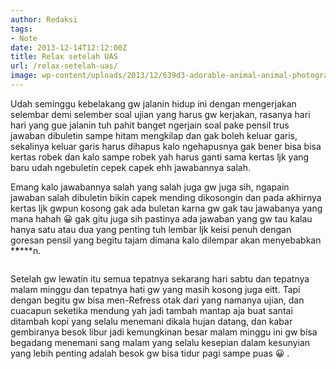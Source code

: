 ```yaml
---
author: Redaksi
tags:
- Note
date: 2013-12-14T12:12:00Z
title: Relax setelah UAS
url: /relax-setelah-uas/
image: wp-content/uploads/2013/12/639d3-adorable-animal-animal-photography-1646198.jpg
---
```


<p class="has-drop-cap">
  Udah seminggu kebelakang gw jalanin hidup ini dengan mengerjakan selembar demi selember soal ujian yang harus gw kerjakan, rasanya hari hari yang gue jalanin tuh pahit banget ngerjain soal pake pensil trus jawaban dibuletin sampe hitam mengkilap dan gak boleh keluar garis, sekalinya keluar garis harus dihapus kalo ngehapusnya gak bener bisa bisa kertas robek dan kalo sampe robek yah harus ganti sama kertas ljk yang baru udah ngebuletin cepek capek ehh jawabannya salah.
</p>

Emang kalo jawabannya salah yang salah juga gw juga sih, ngapain jawaban salah dibuletin bikin capek mending dikosongin dan pada akhirnya kertas ljk gwpun kosong gak ada buletan karna gw gak tau jawabanya yang mana hahah 😀 gak gitu juga sih pastinya ada jawaban yang gw tau kalau hanya satu atau dua yang penting tuh lembar ljk keisi penuh dengan goresan pensil yang begitu tajam dimana kalo dilempar akan menyebabkan \***\***\***n.<figure class="wp-block-image size-large">

<img src="https://wildanfauzyart.files.wordpress.com/2013/12/880ea-christmas-christmas-decoration-christmas-tree-1531670.jpg?w=768" alt="" data-recalc-dims="1" /> </figure> 

Setelah gw lewatin itu semua tepatnya sekarang hari sabtu dan tepatnya malam minggu dan tepatnya hati gw yang masih kosong juga eitt. Tapi dengan begitu gw bisa men-Refress otak dari yang namanya ujian, dan cuacapun seketika mendung yah jadi tambah mantap aja buat santai ditambah kopi yang selalu menemani dikala hujan datang, dan kabar gembiranya besok libur jadi kemungkinan besar malam minggu ini gw bisa begadang menemani sang malam yang selalu kesepian dalam kesunyian yang lebih penting adalah besok gw bisa tidur pagi sampe puas 😀 .